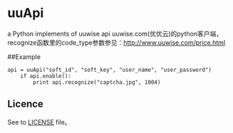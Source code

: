 # uuApi
a Python implements of uuwise api
uuwise.com(优优云)的python客户端，recognize函数里的code_type参数参见：http://www.uuwise.com/price.html

##Example
```
api = uuApi("soft_id", "soft_key", "user_name", "user_password")
    if api.enable():
    	print api.recognize("captcha.jpg", 1004)
```

## Licence

See to [LICENSE](LICENSE) file。

